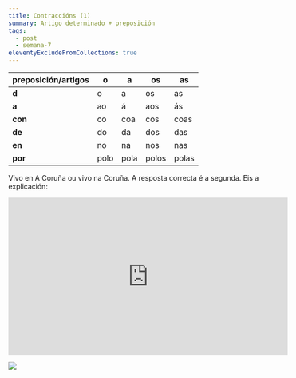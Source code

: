 ```yaml
---
title: Contraccións (1)
summary: Artigo determinado + preposición
tags:
  - post
  - semana-7
eleventyExcludeFromCollections: true
---
```

preposición/artigos | o | a | os | as
--|---|---|----|----
**d** | o | a | os | as
**a** | ao | á | aos | ás
**con** | co | coa | cos | coas
**de** | do | da | dos | das
**en** | no | na | nos | nas
**por** | polo | pola | polos | polas

Vivo en A Coruña ou vivo na Coruña. A resposta correcta é a segunda. Eis a explicación:

<iframe width="560" height="315" src="https://www.youtube.com/embed/HwbVcLvY2eA" frameborder="0" allow="accelerometer; autoplay; encrypted-media; gyroscope; picture-in-picture" allowfullscreen></iframe>

![](/static/img/contraccion_artigo_preposición.png)